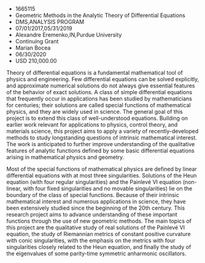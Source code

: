 
* 1665115
* Geometric Methods in the Analytic Theory of Differential Equations
* DMS,ANALYSIS PROGRAM
* 07/01/2017,05/31/2019
* Alexandre Eremenko,IN,Purdue University
* Continuing Grant
* Marian Bocea
* 06/30/2020
* USD 210,000.00

Theory of differential equations is a fundamental mathematical tool of physics
and engineering. Few differential equations can be solved explicitly, and
approximate numerical solutions do not always give essential features of the
behavior of exact solutions. A class of simple differential equations that
frequently occur in applications has been studied by mathematicians for
centuries; their solutions are called special functions of mathematical physics,
and they are widely used in science. The general goal of this project is to
extend this class of well-understood equations. Building on earlier work
relevant for applications to physics, control theory, and materials science,
this project aims to apply a variety of recently-developed methods to study
longstanding questions of intrinsic mathematical interest. The work is
anticipated to further improve understanding of the qualitative features of
analytic functions defined by some basic differential equations arising in
mathematical physics and geometry.

Most of the special functions of mathematical physics are defined by linear
differential equations with at most three singularities. Solutions of the Heun
equation (with four regular singularities) and the Painlevé VI equation (non-
linear, with four fixed singularities and no movable singularities) lie on the
boundary of the class of special functions. Because of their intrinsic
mathematical interest and numerous applications in science, they have been
extensively studied since the beginning of the 20th century. This research
project aims to advance understanding of these important functions through the
use of new geometric methods. The main topics of this project are the
qualitative study of real solutions of the Painlevé VI equation, the study of
Riemannian metrics of constant positive curvature with conic singularities, with
the emphasis on the metrics with four singularities closely related to the Heun
equation, and finally the study of the eigenvalues of some parity-time symmetric
anharmonic oscillators.
